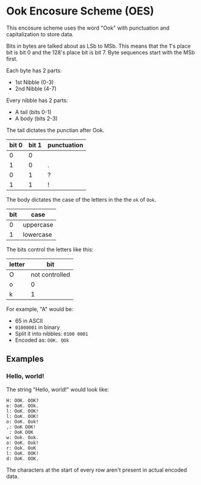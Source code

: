 # Ook Encosure Scheme (OES)

This encosure scheme uses the word "Ook" with punctuation and capitalization to store data.

Bits in bytes are talked about as LSb to MSb.
This means that the 1's place bit is bit 0 and the 128's place bit is bit 7.
Byte sequences start with the MSb first.

Each byte has 2 parts:
- 1st Nibble (0-3)
- 2nd Nibble (4-7)

Every nibble has 2 parts:
- A tail (bits 0-1)
- A body (bits 2-3)

The tail dictates the punctian after Ook.

| bit 0 | bit 1 | punctuation |
| ----- | ----- | ----------- |
| 0     | 0     |             |
| 1     | 0     | .           |
| 0     | 1     | ?           |
| 1     | 1     | !           |

The body dictates the case of the letters in the the `ok` of `Ook`.

| bit | case      |
| --- | --------- |
| 0   | uppercase |
| 1   | lowercase |

The bits control the letters like this:

| letter | bit              |
| ------ | ---------------- |
| O      | not controlled   |
| o      | 0                |
| k      | 1                |

For example, "A" would be:
- 65 in ASCII
- `01000001` in binary
- Split it into nibbles: `0100 0001`
- Encoded as: `OOK. OOk`

## Examples

### Hello, world!

The string "Hello, world!" would look like:
```
H: OOK. OOK?
e: OoK. OOk.
l: OoK. OOK!
l: OoK. OOK!
o: OoK. Ook!
,: OoK OOK!
 : OoK OOK
w: Ook. Ook.
o: OoK. Ook!
r: Ook. OoK
l: OoK. OOK!
d: OoK. OOK.
```

The characters at the start of every row aren't present in actual encoded data.